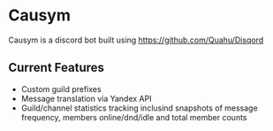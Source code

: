 # Causym

Causym is a discord bot built using https://github.com/Quahu/Disqord

## Current Features
- Custom guild prefixes
- Message translation via Yandex API
- Guild/channel statistics tracking inclusind snapshots of message frequency, members online/dnd/idle and total member counts
